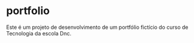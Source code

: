 # portfolio
Este é um projeto de desenvolvimento de um portfólio fictício do curso de Tecnologia da escola Dnc.
